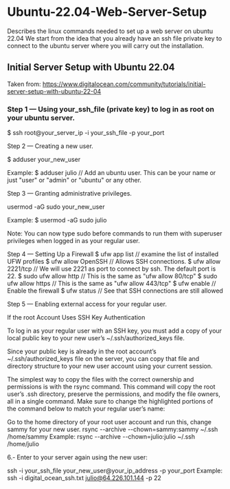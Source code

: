 # Ubuntu-22.04-Web-Server-Setup
Describes the linux commands needed to set up a web server on ubuntu 22.04
We start from the idea that you already have an ssh file private key to connect to the ubuntu server where you will carry out the installation.
 
## Initial Server Setup with Ubuntu 22.04
Taken from: https://www.digitalocean.com/community/tutorials/initial-server-setup-with-ubuntu-22-04

### Step 1 — Using your_ssh_file (private key) to log in as root on your ubuntu server.
$ ssh root@your_server_ip -i your_ssh_file -p your_port

Step 2 — Creating a new user.

$ adduser your_new_user

Example: $ adduser julio // Add an ubuntu user. This can be your name or just "user" or "admin" or "ubuntu" or any other.

Step 3 — Granting administrative privileges.

usermod -aG sudo your_new_user

Example: $ usermod -aG sudo julio

Note: You can now type sudo before commands to run them with superuser privileges when logged in as your regular user.

Step 4 — Setting Up a Firewall
$ ufw app list // examine the list of installed UFW profiles
$ ufw allow OpenSSH  //  Allows SSH connections.
$ ufw allow 2221/tcp // We will use 2221 as port to connect by ssh. The default port is 22.
$ sudo ufw allow http // This is the same as "ufw allow 80/tcp"
$ sudo ufw allow https // This is the same as "ufw allow 443/tcp"
$ ufw enable // Enable the firewall
$ ufw status // See that SSH connections are still allowed

Step 5 — Enabling external access for your regular user.

If the root Account Uses SSH Key Authentication

To log in as your regular user with an SSH key, you must add a copy of your local public key to your new user’s ~/.ssh/authorized_keys file.

Since your public key is already in the root account’s ~/.ssh/authorized_keys file on the server, you can copy that file and directory structure to your new user account using your current session.

The simplest way to copy the files with the correct ownership and permissions is with the rsync command. This command will copy the root user’s .ssh directory, preserve the permissions, and modify the file owners, all in a single command. Make sure to change the highlighted portions of the command below to match your regular user’s name:

Go to the home directory of your root user account and run this, change sammy for your new user.
rsync --archive --chown=sammy:sammy ~/.ssh /home/sammy
Example: rsync --archive --chown=julio:julio ~/.ssh /home/julio

6.- Enter to your server again using the new user:

 ssh -i your_ssh_file your_new_user@your_ip_address -p your_port
Example: ssh -i digital_ocean_ssh.txt julio@64.226.101.144 -p 22

